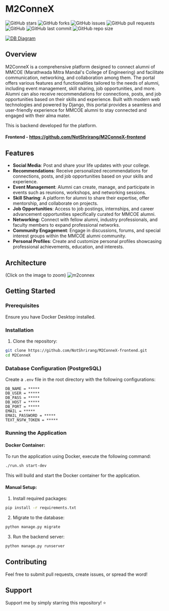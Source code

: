 # M2ConneX


![GitHub stars](https://img.shields.io/github/stars/NotShrirang/M2ConneX?style=social)
![GitHub forks](https://img.shields.io/github/forks/NotShrirang/M2ConneX?style=social)
![GitHub issues](https://img.shields.io/github/issues/NotShrirang/M2ConneX)
![GitHub pull requests](https://img.shields.io/github/issues-pr/NotShrirang/M2ConneX)
![GitHub](https://img.shields.io/github/license/NotShrirang/M2ConneX)
![GitHub last commit](https://img.shields.io/github/last-commit/NotShrirang/M2ConneX)
![GitHub repo size](https://img.shields.io/github/repo-size/NotShrirang/M2ConneX)


[![DB Diagram](https://img.shields.io/badge/DB%20Diagram-blue?style=for-the-badge&logo=sqlite&logoColor=white&logoSize=amd)](https://dbdiagram.io/d/MMCOE-Alumni-Portal-654ce8d57d8bbd6465dac5ae)
## Overview

M2ConneX is a comprehensive platform designed to connect alumni of MMCOE (Marathwada Mitra Mandal's College of Engineering) and facilitate communication, networking, and collaboration among them. The portal offers various features and functionalities tailored to the needs of alumni, including event management, skill sharing, job opportunities, and more. Alumni can also receive recommendations for connections, posts, and job opportunities based on their skills and experience. Built with modern web technologies and powered by Django, this portal provides a seamless and user-friendly experience for MMCOE alumni to stay connected and engaged with their alma mater.

This is backend developed for the platform.
#### Frontend - https://github.com/NotShrirang/M2ConneX-frontend

## Features

- **Social Media**: Post and share your life updates with your college.
- **Recommendations**: Receive personalized recommendations for connections, posts, and job opportunities based on your skills and experience.
- **Event Management**: Alumni can create, manage, and participate in events such as reunions, workshops, and networking sessions.
- **Skill Sharing**: A platform for alumni to share their expertise, offer mentorship, and collaborate on projects.
- **Job Opportunities**: Access to job postings, internships, and career advancement opportunities specifically curated for MMCOE alumni.
- **Networking**: Connect with fellow alumni, industry professionals, and faculty members to expand professional networks.
- **Community Engagement**: Engage in discussions, forums, and special interest groups within the MMCOE alumni community.
- **Personal Profiles**: Create and customize personal profiles showcasing professional achievements, education, and interests.

## Architecture
(Click on the image to zoom)
![m2connex](https://github.com/user-attachments/assets/591dc730-0963-4e9b-8211-d9d555fedcf0)

## Getting Started

### Prerequisites

Ensure you have Docker Desktop installed.

### Installation

1. Clone the repository:

```sh
git clone https://github.com/NotShrirang/M2ConneX-frontend.git
cd M2ConneX
```

### Database Configuration (PostgreSQL)

Create a `.env` file in the root directory with the following configurations:
```
DB_NAME = *****
DB_USER = *****
DB_PASS = *****
DB_HOST = *****
DB_PORT = *****
EMAIL = *****
EMAIL_PASSWORD = *****
TEXT_NSFW_TOKEN = *****
```


### Running the Application

#### Docker Container:

To run the application using Docker, execute the following command:

```bash
./run.sh start-dev
```

This will build and start the Docker container for the application.

#### Manual Setup:

1. Install required packages:

```bash
pip install -r requirements.txt
```

2. Migrate to the database:
```bash
python manage.py migrate
```

3. Run the backend server:
```bash
python manage.py runserver
```

## Contributing
Feel free to submit pull requests, create issues, or spread the word!

## Support
Support me by simply starring this repository! ⭐
